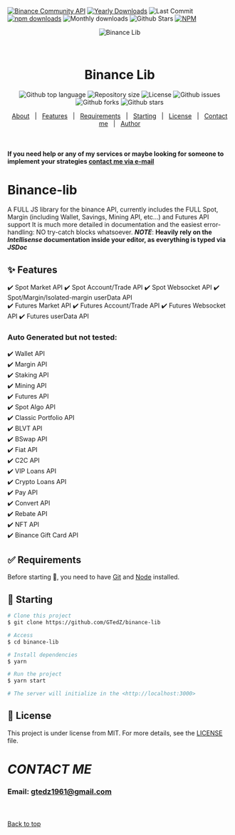 [![Binance Community API](https://cdn.discordapp.com/attachments/569865969120575519/718166995354255370/binance-api-black.png)](https://dev.binance.vision/)
[![Yearly Downloads](https://badgen.net/npm/dy/binance-lib?labelColor=29B6F6&color=3D5AFE&scale=2&label=Downloads&icon=bitcoin-lightning&cache=2400)](https://npm-stat.com/charts.html?package=binance-lib&from=2017-07-01&to=2023-07-01) ![Last Commit](https://badgen.net/github/last-commit/gtedz/binance-lib?scale=2&label=🟣%20Updated&labelColor=black&color=448AFF&cache=9999)
[![npm downloads](https://img.shields.io/npm/dt/binance-lib.svg?maxAge=7200)](https://www.npmjs.com/package/binance-lib)
![Monthly downloads](https://badgen.net/npm/dm/binance-lib?labelColor=7C4DFF&color=green&scale=2&label=Downloads&icon=bitcoin)
![Github Stars](https://badgen.net/github/stars/gtedz/binance-lib?scale=2&label=%E2%AD%90Stars&labelColor=black&color=purple)
[![NPM](https://nodei.co/npm/binance-lib.png?compact=true)](https://npmjs.org/package/binance-lib)

<div align="center" id="top"> 
  <img src="./.github/app.gif" alt="Binance Lib" />

  &#xa0;

  <!-- <a href="https://binancelib.netlify.app">Demo</a> -->
</div>

<h1 align="center">Binance Lib</h1>

<p align="center">
  <img alt="Github top language" src="https://img.shields.io/github/languages/top/GTedZ/binance-lib">

  <img alt="Repository size" src="https://img.shields.io/github/repo-size/GTedZ/binance-lib">

  <img alt="License" src="https://img.shields.io/github/license/GTedZ/binance-lib">

  <img alt="Github issues" src="https://img.shields.io/github/issues/GTedZ/binance-lib?color=#FF0000" />

  <img alt="Github forks" src="https://img.shields.io/github/forks/GTedZ/binance-lib?color=#0000FF" />

  <img alt="Github stars" src="https://img.shields.io/github/stars/GTedZ/binance-lib?color=#FFFF00" />
</p>

<!-- Status -->

<!-- <h4 align="center"> 
	🚧  Binance Lib 🚀 Under construction...  🚧
</h4> 

<hr> -->

<p align="center">
  <a href="#dart-about">About</a> &#xa0; | &#xa0; 
  <a href="#sparkles-features">Features</a> &#xa0; | &#xa0;
  <a href="#white_check_mark-requirements">Requirements</a> &#xa0; | &#xa0;
  <a href="#checkered_flag-starting">Starting</a> &#xa0; | &#xa0;
  <a href="#memo-license">License</a> &#xa0; | &#xa0;
  <a href="#contact-me">Contact me</a> &#xa0; | &#xa0;
  <a href="https://github.com/GTedZ" target="_blank">Author</a>
</p>

<br>

#### If you need help or any of my services or maybe looking for someone to implement your strategies <a href='#contact-me'>contact me via e-mail</a>

# Binance-lib

A FULL JS library for the binance API, currently includes the FULL Spot, Margin (including Wallet, Savings, Mining API, etc...) and Futures API support
It is much more detailed in documentation and the easiest error-handling: NO try-catch blocks whatsoever.
***NOTE***: **Heavily rely on the *Intellisense* documentation inside your editor, as everything is typed via *JSDoc***

## :sparkles: Features ##

:heavy_check_mark: Spot Market API
:heavy_check_mark: Spot Account/Trade API
:heavy_check_mark: Spot Websocket API
:heavy_check_mark: Spot/Margin/Isolated-margin userData API
\
:heavy_check_mark: Futures Market API
:heavy_check_mark: Futures Account/Trade API
:heavy_check_mark: Futures Websocket API
:heavy_check_mark: Futures userData API

### Auto Generated but not tested:

:heavy_check_mark: Wallet API\
:heavy_check_mark: Margin API\
:heavy_check_mark: Staking API\
:heavy_check_mark: Mining API\
:heavy_check_mark: Futures API\
:heavy_check_mark: Spot Algo API\
:heavy_check_mark: Classic Portfolio API\
:heavy_check_mark: BLVT API\
:heavy_check_mark: BSwap API\
:heavy_check_mark: Fiat API\
:heavy_check_mark: C2C API\
:heavy_check_mark: VIP Loans API\
:heavy_check_mark: Crypto Loans API\
:heavy_check_mark: Pay API\
:heavy_check_mark: Convert API\
:heavy_check_mark: Rebate API\
:heavy_check_mark: NFT API\
:heavy_check_mark: Binance Gift Card API

## :white_check_mark: Requirements ##

Before starting :checkered_flag:, you need to have [Git](https://git-scm.com) and [Node](https://nodejs.org/en/) installed.

## :checkered_flag: Starting ##

```bash
# Clone this project
$ git clone https://github.com/GTedZ/binance-lib

# Access
$ cd binance-lib

# Install dependencies
$ yarn

# Run the project
$ yarn start

# The server will initialize in the <http://localhost:3000>
```

## :memo: License ##

This project is under license from MIT. For more details, see the [LICENSE](LICENSE.md) file.


# *CONTACT ME*
### Email: <a href='gtedz1961@gmail.com'>gtedz1961@gmail.com</a>
### 

&#xa0;

<a href="#top">Back to top</a>
